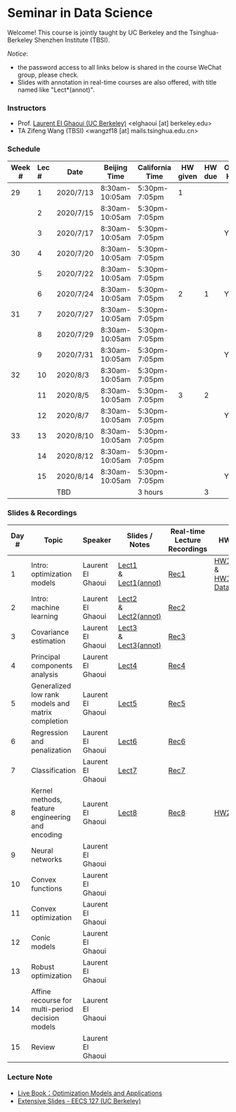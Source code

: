 # Seminar in Data Science

Welcome! This course is jointly taught by UC Berkeley and the Tsinghua-Berkeley Shenzhen Institute (TBSI).

*Notice*: 

- the password access to all links below is shared in the course WeChat group, please check.
- Slides with annotation in real-time courses are also offered, with title named like "Lect*(annot)".



### Instructors

- Prof. [Laurent El Ghaoui (UC Berkeley)](https://people.eecs.berkeley.edu/~elghaoui/) <elghaoui  [at] berkeley.edu>
- TA Zifeng Wang (TBSI) <wangzf18 [at] mails.tsinghua.edu.cn>



### Schedule

| Week # | Lec # | Date      | Beijing Time   | California Time | HW given | HW due | Office Hour |
| ------ | :---- | --------- | -------------- | --------------- | -------- | ------ | ----------- |
| 29     | 1     | 2020/7/13 | 8:30am-10:05am | 5:30pm-7:05pm   | 1        |        |             |
|        | 2     | 2020/7/15 | 8:30am-10:05am | 5:30pm-7:05pm   |          |        |             |
|        | 3     | 2020/7/17 | 8:30am-10:05am | 5:30pm-7:05pm   |          |        | Yes         |
| 30     | 4     | 2020/7/20 | 8:30am-10:05am | 5:30pm-7:05pm   |          |        |             |
|        | 5     | 2020/7/22 | 8:30am-10:05am | 5:30pm-7:05pm   |          |        |             |
|        | 6     | 2020/7/24 | 8:30am-10:05am | 5:30pm-7:05pm   | 2        | 1      | Yes         |
| 31     | 7     | 2020/7/27 | 8:30am-10:05am | 5:30pm-7:05pm   |          |        |             |
|        | 8     | 2020/7/29 | 8:30am-10:05am | 5:30pm-7:05pm   |          |        |             |
|        | 9     | 2020/7/31 | 8:30am-10:05am | 5:30pm-7:05pm   |          |        | Yes         |
| 32     | 10    | 2020/8/3  | 8:30am-10:05am | 5:30pm-7:05pm   |          |        |             |
|        | 11    | 2020/8/5  | 8:30am-10:05am | 5:30pm-7:05pm   | 3        | 2      |             |
|        | 12    | 2020/8/7  | 8:30am-10:05am | 5:30pm-7:05pm   |          |        | Yes         |
| 33     | 13    | 2020/8/10 | 8:30am-10:05am | 5:30pm-7:05pm   |          |        |             |
|        | 14    | 2020/8/12 | 8:30am-10:05am | 5:30pm-7:05pm   |          |        |             |
|        | 15    | 2020/8/14 | 8:30am-10:05am | 5:30pm-7:05pm   |          |        | Yes         |
|        |       | TBD       |                | 3 hours         |          | 3      |             |



### Slides & Recordings

| Day # | Topic                                             | Speaker           | Slides / Notes                                               | Real-time  Lecture Recordings                                | HW                                                           |
| ----- | ------------------------------------------------- | ----------------- | ------------------------------------------------------------ | ------------------------------------------------------------ | ------------------------------------------------------------ |
| 1     | Intro: optimization models                        | Laurent El Ghaoui | [Lect1](https://cloud.tsinghua.edu.cn/f/a4b7d6177c834266bafa/)<br />&<br />[Lect1(annot)](https://cloud.tsinghua.edu.cn/f/ede7beab10054de9beac/) | [Rec1](https://cloud.tsinghua.edu.cn/f/e95a96694ab4411db9ef/) | [HW1](https://cloud.tsinghua.edu.cn/f/1df50b71c25248799321/)<br />&<br />[HW1-Data](https://cloud.tsinghua.edu.cn/f/3fc33723e0f04836b831/) |
| 2     | Intro: machine learning                           | Laurent El Ghaoui | [Lect2](https://cloud.tsinghua.edu.cn/f/68587cb22b1f4391b347/)<br />&<br />[Lect2(annot)](https://cloud.tsinghua.edu.cn/f/150c09df49ec4bf6a4f9/) | [Rec2](https://cloud.tsinghua.edu.cn/f/9c2c3e3416db475997c5/) |                                                              |
| 3     | Covariance estimation                             | Laurent El Ghaoui | [Lect3](https://cloud.tsinghua.edu.cn/f/6165ac02bb2d42588171/)<br />&<br />[Lect3(annot)](https://cloud.tsinghua.edu.cn/f/9c7ecd27ee4943ea820b/) | [Rec3](https://cloud.tsinghua.edu.cn/f/7cce93b3a920468a82ec/) |                                                              |
| 4     | Principal components analysis                     | Laurent El Ghaoui | [Lect4](https://cloud.tsinghua.edu.cn/f/693d1672a90d40388ca5/) | [Rec4](https://cloud.tsinghua.edu.cn/f/4504e7efd31b4aedbfad/) |                                                              |
| 5     | Generalized low rank models and matrix completion | Laurent El Ghaoui | [Lect5](https://cloud.tsinghua.edu.cn/f/1226fb0aa4f042fdb876/) | [Rec5](https://cloud.tsinghua.edu.cn/f/3058381cddc54a73b604/) |                                                              |
| 6     | Regression and penalization                       | Laurent El Ghaoui | [Lect6](https://cloud.tsinghua.edu.cn/f/452bddbdb755415a8e94/) | [Rec6](https://cloud.tsinghua.edu.cn/f/cc6f3fe5646f4ca0abed/) |                                                              |
| 7     | Classification                                    | Laurent El Ghaoui | [Lect7](https://cloud.tsinghua.edu.cn/f/02cf0b8f6dfe4300853a/) | [Rec7](https://cloud.tsinghua.edu.cn/f/260333e5125f425a98b1/) |                                                              |
| 8     | Kernel methods, feature engineering and encoding  | Laurent El Ghaoui | [Lect8](https://cloud.tsinghua.edu.cn/f/a5619c7987ea4e209e03/) | [Rec8](https://zoom.com.cn/rec/share/_NVEN7fM6TtLadbL9VHmApIDT5bnX6a81ykY8vYOxUfu-ZNGCuzAJJGJqyxFhTR8) | [HW2](https://cloud.tsinghua.edu.cn/f/e9e0ab1150284df3bc70/) |
| 9     | Neural networks                                   | Laurent El Ghaoui |                                                              |                                                              |                                                              |
| 10    | Convex functions                                  | Laurent El Ghaoui |                                                              |                                                              |                                                              |
| 11    | Convex optimization                               | Laurent El Ghaoui |                                                              |                                                              |                                                              |
| 12    | Conic models                                      | Laurent El Ghaoui |                                                              |                                                              |                                                              |
| 13    | Robust optimization                               | Laurent El Ghaoui |                                                              |                                                              |                                                              |
| 14    | Affine recourse for multi-period decision models  | Laurent El Ghaoui |                                                              |                                                              |                                                              |
| 15    | Review                                            | Laurent El Ghaoui |                                                              |                                                              |                                                              |



### Lecture Note

- [Live Book：Optimization Models and Applications](http://livebooklabs.com/keeppies/c5a5868ce26b8125)
- [Extensive Slides - EECS 127 (UC Berkeley)](https://cloud.tsinghua.edu.cn/d/7e93767fcfd9493e990d/)
